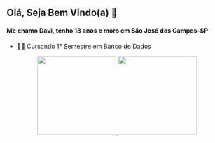 ## Olá, Seja Bem Vindo(a) 👋

#### Me chamo Davi, tenho 18 anos e moro em São José dos Campos-SP

- 👨‍💻 Cursando 1° Semestre em Banco de Dados

<div align="center"> 
  <a href="https://github.com/Davign10">
  <img height="180em" src="https://github-readme-stats.vercel.app/api?username=Davign10&show_icons=true&theme=dark&include_all_commits=true&count_private=true"/>
  <img height="180em" src="https://github-readme-stats.vercel.app/api/top-langs/?username=Davign10&layout=compact&langs_count=7&theme=dark"/>
</div>
 
